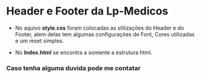 # Header e Footer  da Lp-Medicos

* No aquivo **style.css** foram colocadas as stilizações do Header e do Footer, alem delas tem algumas configurações de Font, Cores utilizadas e um reset simples.

* No **Index.html** se encontra a somente a estrutura html.

### Caso tenha alguma duvida pode me contatar 